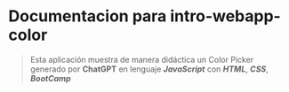 # Documentacion para intro-webapp-color
> Esta aplicación muestra de manera didáctica un Color Picker generado por **ChatGPT** en lenguaje ***JavaScript*** con ***HTML***, ***CSS***, ***BootCamp***
